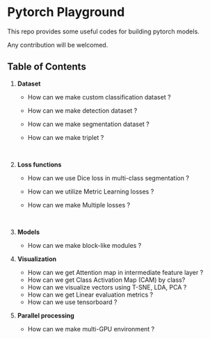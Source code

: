 # Pytorch Playground

This repo provides some useful codes for building pytorch models.

Any contribution will be welcomed.



## Table of Contents

1. **Dataset**

   * How can we make custom classification dataset ?

   * How can we make detection dataset ?

   * How can we make segmentation dataset ?

   * How can we make triplet ?

     <br>

2. **Loss functions**

   * How can we use Dice loss in multi-class segmentation ?

   * How can we utilize Metric Learning losses ?

   * How can we make Multiple losses ? 

     <br>

3. **Models**

   * How can we make block-like modules ? 
     <br>

4. **Visualization**

   * How can we get Attention map in intermediate feature layer ?
   * How can we get Class Activation Map (CAM) by class?
   * How can we visualize vectors using T-SNE, LDA, PCA ?
   * How can we get Linear evaluation metrics ?
   * How can we use tensorboard ? 
     <br>

5. **Parallel processing**

   * How can we make multi-GPU environment ?

     <br>
